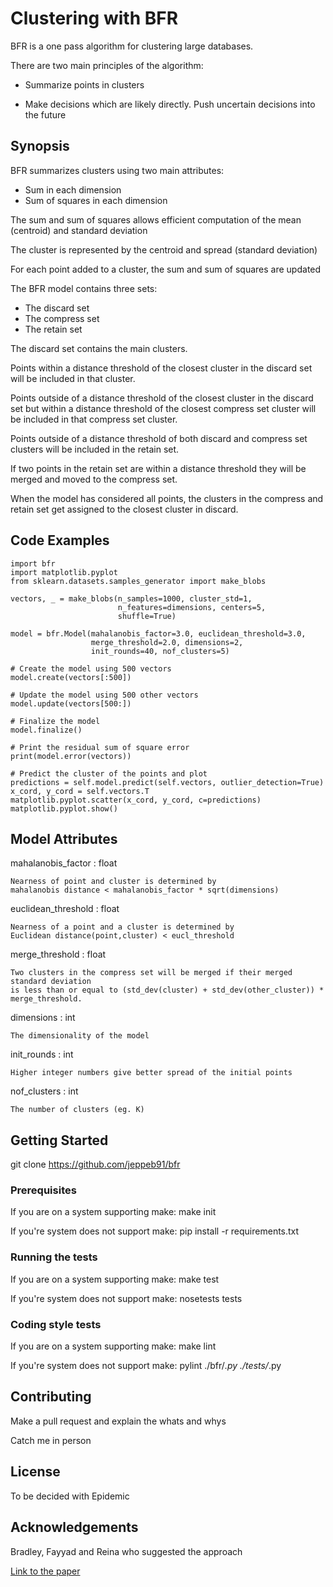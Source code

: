 # Clustering with BFR
BFR is a one pass algorithm for clustering large databases.

There are two main principles of the algorithm:
* Summarize points in clusters

* Make decisions which are likely directly. Push uncertain decisions into 
the future
## Synopsis
BFR summarizes clusters using two main attributes:
* Sum in each dimension
* Sum of squares in each dimension

The sum and sum of squares allows efficient computation of the mean (centroid) and standard deviation

The cluster is represented by the centroid and spread (standard deviation)

For each point added to a cluster, the sum and sum of squares are updated

The BFR model contains three sets:
* The discard set
* The compress set
* The retain set

The discard set contains the main clusters.

Points within a distance threshold of the closest cluster in the discard set will be included in that cluster.

Points outside of a distance threshold of the closest cluster in the discard set 
but within a distance threshold of the closest compress set cluster will be included in that compress set cluster.

Points outside of a distance threshold of both discard and compress set clusters will be included in the retain set.

If two points in the retain set are within a distance threshold they will be merged and moved to the compress set.

When the model has considered all points, the clusters in the compress and retain set get assigned to the closest cluster in discard.


## Code Examples
    import bfr
    import matplotlib.pyplot
    from sklearn.datasets.samples_generator import make_blobs
   
    vectors, _ = make_blobs(n_samples=1000, cluster_std=1,
                            n_features=dimensions, centers=5,
                            shuffle=True)
                                   
    model = bfr.Model(mahalanobis_factor=3.0, euclidean_threshold=3.0,
                      merge_threshold=2.0, dimensions=2,
                      init_rounds=40, nof_clusters=5)
    
    # Create the model using 500 vectors
    model.create(vectors[:500])
    
    # Update the model using 500 other vectors
    model.update(vectors[500:])
    
    # Finalize the model
    model.finalize()
    
    # Print the residual sum of square error
    print(model.error(vectors))
    
    # Predict the cluster of the points and plot
    predictions = self.model.predict(self.vectors, outlier_detection=True)
    x_cord, y_cord = self.vectors.T
    matplotlib.pyplot.scatter(x_cord, y_cord, c=predictions)
    matplotlib.pyplot.show()

## Model Attributes
mahalanobis_factor : float
        
    Nearness of point and cluster is determined by
    mahalanobis distance < mahalanobis_factor * sqrt(dimensions)

euclidean_threshold : float
    
    Nearness of a point and a cluster is determined by
    Euclidean distance(point,cluster) < eucl_threshold
 
merge_threshold : float
    
    Two clusters in the compress set will be merged if their merged standard deviation
    is less than or equal to (std_dev(cluster) + std_dev(other_cluster)) * merge_threshold.
 
dimensions : int
    
    The dimensionality of the model

init_rounds : int
    
    Higher integer numbers give better spread of the initial points


nof_clusters : int
     
    The number of clusters (eg. K)

## Getting Started
git clone https://github.com/jeppeb91/bfr
### Prerequisites
If you are on a system supporting make: make init

If you're system does not support make: pip install -r requirements.txt
### Running the tests
If you are on a system supporting make: make test

If you're system does not support make: nosetests tests
### Coding style tests
If you are on a system supporting make: make lint

If you're system does not support make: pylint ./bfr/*.py ./tests/*.py
## Contributing
Make a pull request and explain the whats and whys

Catch me in person
## License
To be decided with Epidemic
## Acknowledgements
Bradley, Fayyad and Reina who suggested the approach

[Link to the paper](https://www.aaai.org/Papers/KDD/1998/KDD98-002.pdf)
